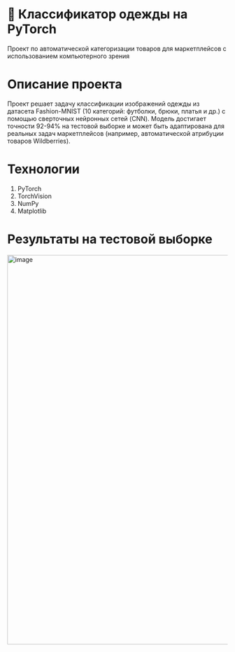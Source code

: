 # 👗 Классификатор одежды на PyTorch
Проект по автоматической категоризации товаров для маркетплейсов с использованием компьютерного зрения

# Описание проекта
Проект решает задачу классификации изображений одежды из датасета Fashion-MNIST (10 категорий: футболки, брюки, платья и др.) с помощью сверточных нейронных сетей (CNN). Модель достигает точности 92-94% на тестовой выборке и может быть адаптирована для реальных задач маркетплейсов (например, автоматической атрибуции товаров Wildberries).

# Технологии
1. PyTorch
2. TorchVision
3. NumPy
4. Matplotlib

# Результаты на тестовой выборке
<img width="1023" height="890" alt="image" src="https://github.com/user-attachments/assets/a747dc38-6deb-44ce-b105-d3d4321d3ef4" />
